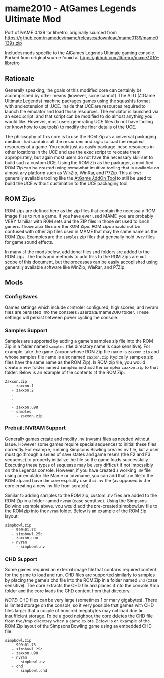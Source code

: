 # mame2010 - AtGames Legends Ultimate Mod

Port of MAME 0.139 for libretro, originally sourced from https://github.com/mamedev/mame/releases/download/mame0139/mame0139s.zip

Includes mods specific to the AtGames Legends Ultimate gaming console.  Forked from original source found at https://github.com/libretro/mame2010-libretro

## Rationale

Generally speaking, the goals of this modified core can certainly be accomplished by other means (however, some cannot).  The ALU (AtGame Ultimate Legends) machine packages games using the squashfs format with and extension of .UCE.  Inside that UCE are resources required to launch the emulator and load those resources.  The emulator is launched via an exec script, and that script can be modified to do almost anything you would like.  However, most users generating UCE files do not have tooling (or know how to use tools) to modify the finer details of the UCE.

The philosophy of this core is to use the ROM Zip as a universal packaging medium that contains all the resources and logic to load the required resources of a game.  You could just as easily package these resources in other locations in the UCE and use the exec script to relocate them appropriately, but again most users do not have the necessary skill set to build such a custom UCE.  Using the ROM Zip as the packager, a modified ROM Zip can be created using somewhat intuitive tooling that is available on almost any platform such as WinZip, WinRar, and P7Zip.  This allows generally available tooling like the [AtGame AddOn Tool](https://github.com/FalkensMaze1983/ultimate_addon/tree/master/AddOn_tool) to still be used to build the UCE without custimation to the UCE packaging tool.

## ROM Zips

ROM zips are defined here as the zip files that contain the necessary ROM image files to run a game.  If you have ever used MAME, you are probably VERY familiar with ROM sets and the ZIP files in those set used to lanch games.  Those zips files are the ROM Zips.  ROM zips should not be confused with other zip files used in MAME that may the same name as the ROM Zips.  Examples are the `samples` zip files that generally hold .wav files for game sound effects.

In many of the mods below, additional files and folders are added to the ROM zips.  The tools and methods to add files to the ROM Zips are out scope of this document, but the processes can be easily accoplished using generally available software like WinZip, WinRar, and P7Zip. 

## Mods

### Config Saves

Games settings which include controler configured, high scores, and nvram files are persisted into the consoles /userdata/mame2010 folder.  These settings will persist between power cycling the console.

### Samples Support

Samples are supported by adding a game's samples zip file into the ROM Zip in a folder named `samples` (the directory name is case sensitive).  For example, take the game Zaxxon whose ROM Zip file name is `zaxxon.zip` and whose samples file name is also named `zaxxon.zip` (typically samples zip files have the same name as the ROM Zip).  In ROM zip file, you would create a new folder named samples and add the samples `zaxxon.zip` to that folder.  Below is an example of the contents of the ROM Zip:

```
Zaxxon.zip
   - zaxxon.1
   - zaxxon.2
   .
   .
   .
   - zaxxon.u98
   - samples
     - zaxxon.zip
```

### Prebuilt NVRAM Support

Generally games create and modify .nv (nvram) files as needed without issue.  However some games require special sequences to initial these files correctly.  For example, running Simpsons Bowling creates nv file, but a user must go through a series of save states and game resets (the F2 and F3 sequense) to properlly initialize the file so the game loads successfully.  Executing these types of sequense may be very difficult if not impossibly on the Legends console.  However, if you have created a working .nv file using an emulator like Mame or advmame, you can add that .nv file to the ROM zip and have the core explicitly use that .nv file (as opposed to the core creating a new .nv file from scratch).

Similar to adding samples to the ROM zip, custom .nv files are added to the ROM Zip in a folder named `nvram` (case sensitive).  Using the Simpsons Bolwing example above, you would add the pre-created simpbowl.nv file to the ROM zip into the `nvram` folder.  Below is an example of the ROM Zip layout:

```
simpbowl.zip
   - 999a01.73
   - simpbowl.25c
   - zaxxon.u98
   - nvram
     - simpbowl.nv
```

### CHD Support

Some games required an external image file that contains required content for the game to load and run.  CHD files are supported similarly to samples by placing the game's chd file into the ROM Zip in a folder named `chd` (case sensitive).  The core extracts the CHD file and places it into the console /tmp folder and the core loads the CHD content from that directory.  

*NOTE:* CHD files can be very large (sometimes 1 or many gigabytes).  There is limited storage on the console, so it very possible that games with CHD files larger that a couple of hundred megabytes may not load due to insufficient storage.  To be a good neighbor, the core deletes the CHD file from the /tmp directory when a game exists.  Below is an example of the ROM Zip layout of the Simpsons Bowling game using an embedded CHD file:

```
simpbowl.zip
   - 999a01.73
   - simpbowl.25c
   - zaxxon.u98
   - nvram
     - simpbowl.nv
   - chd
     - simpbowl.chd
```
